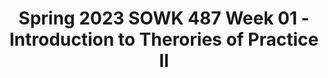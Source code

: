 ---
layout: single_embed_slide
title: "Spring 2023 SOWK 487 Week 01 - Introduction to Therories of Practice II"
presentation_id: yuQKW1
canonical_url: /presentations/yuQKW1/
slides:
  - slide_name: ../deck-9584-large-0.jpeg
    slide_thumbnail: ../deck-9584-thumb-0.jpeg
    slide_text: >
      <p>Jacob Campbell, LICSW Heritage University Spring 2023
      Working with Groups and Families
      SOWK 487
      Theories of Practice II</p>
      
  - slide_name: ../deck-9584-large-1.jpeg
    slide_thumbnail: ../deck-9584-thumb-1.jpeg
    slide_text: >
      <p>X-Files: The Walk Season 03 Episode 7</p>
      
  - slide_name: ../deck-9584-large-2.jpeg
    slide_thumbnail: ../deck-9584-thumb-2.jpeg
    slide_text: >
      <p>Agenda Introduction to Theories of Practice II Initial activity Discuss class Review syllabus
      Jacob Campbell, LICSW at Heritage University
      SOWK 487 Spring 2023</p>
      
  - slide_name: ../deck-9584-large-3.jpeg
    slide_thumbnail: ../deck-9584-thumb-3.jpeg
    slide_text: >
      <p>How was your break?
      Red: favorite activity done during break Green: favorite food eaten over the holidays Yellow: favorite movie or TV show Orange: tradition that is unique to your family Brown: something you are looking forward to this year Blue: wild cards
      Jacob Campbell, LICSW at Heritage University
      SOWK 487 Spring 2023</p>
      
  - slide_name: ../deck-9584-large-4.jpeg
    slide_thumbnail: ../deck-9584-thumb-4.jpeg
    slide_text: >
      <p>Managing Expectations How we can both be happy
      What are your expectations?
      Jacob Campbell, LICSW at Heritage University
      SOWK 487 Spring 2023</p>
      
  - slide_name: ../deck-9584-large-5.jpeg
    slide_thumbnail: ../deck-9584-thumb-5.jpeg
    slide_text: >
      <p>Managing Expectations How we can both be happy
      You’re Happy
      You’re Not Happy
      I’m not Happy
      Jacob Campbell, LICSW at Heritage University
      I’m Happy
      SOWK 487 Spring 2023</p>
      
  - slide_name: ../deck-9584-large-6.jpeg
    slide_thumbnail: ../deck-9584-thumb-6.jpeg
    slide_text: >
      <p>SOWK 487w (2): Theories of Practice II (3 credits) Spring 2023, Heritage at CBC
      Jacob Campbell, LICSW Office Hours: By Arrangement Office Location: None Course Hours: Wednesdays 5:30 – 8:15 PM
      Reviewing Syllabus Part by part
      Email: campbell_j@heritage.edu Cell Phone: (509) 392-1056 Class Location: SWL 112
      Course Description The course description is generalist social work practice with microsystems. Knowledge and methods to bring about planned change with families, natural networks, groups, and practice skills in group process. Offered Spring semester. Prerequisite(s): SOWK 486W Limited to majors.
      Course Purpose The purpose of SOWK 487 is to teach practical skills students can take with them in working with groups and families. It focuses on working with families and both therapeutic groups and task groups. Most weeks, students have opportunities to practice facilitating groups with their classmates or group activities they can take with them.
      Relationship to Other Sequences and Other Courses SOWK 487 is a practice class focused on teaching skills for effecting change in clients in groups and families. There are three theories of practice courses during a student’s time in the social work program. Each one focuses on a different level of interaction. First, starting with individuals, then SOWK 487 Theories of Practice II looks at working with groups. Finally, SOWK 488 looks at working with communities and a macro perspective.
      Jacob Campbell, LICSW at Heritage University
      Land Acknowledgement SOWK 487 Spring 2023</p>
      
  - slide_name: ../deck-9584-large-7.jpeg
    slide_thumbnail: ../deck-9584-thumb-7.jpeg
    slide_text: >
      <p>SOWK 487 Theories of Practice II Connecting theories to practice for working with groups (therapeutic and task) and with families
      Jacob Campbell, LICSW at Heritage University
      SOWK 487 Spring 2023</p>
      
  - slide_name: ../deck-9584-large-8.jpeg
    slide_thumbnail: ../deck-9584-thumb-8.jpeg
    slide_text: >
      <p>Text Book
      Jacob Campbell, LICSW at Heritage University
      Helpful Resources
      SOWK 487 Spring 2023</p>
      
  - slide_name: ../deck-9584-large-9.jpeg
    slide_thumbnail: ../deck-9584-thumb-9.jpeg
    slide_text: >
      <p>􁆽
      • Mutual support groups for long-term recipients of TANF
      • It takes a village: Applying a social ecological
      framework of resilience in working with LGBTQ youth
      • Fostering empowerment in online support groups • A model for interdisciplinary collaboration. • Social workers helping each other during the
      COVID-19 pandemic: Online mutual support groups
      • Engaging families in child &amp; youth mental health: A review of best, emerging and promising practices
      • Navigating SEL from the inside out: Looking inside &amp;
      across 33 leading SEL programs. A practical resource for schools and OST providers. Preschool &amp; elementary focus
      • Social skills practice strategy opportunities for students with EBD
      • Understanding participatory action research: A qualitative research methodology option
      Jacob Campbell, LICSW at Heritage University
      • Ten principles of good interdisciplinary team work • An overview of dialectical behavior therapy for professional psychologists.
      • Chapter 9 - Pyschoeducaitonal Groups • Chapter 7 - Cognitive-behavioral group work • An integrated trauma-informed, mutual aid model of group work
      • The group work tradition and social work practice • Case study 7-1: A mutual-aid support group for
      persons with AIDS in early substance abuse recovery
      • Supporting new community-based participatory research partnerships.
      • Circle of hope: A guide for conducting
      psychoeducational support groups (2nd ed.)
      Readings this Semester
      SOWK 487 Spring 2023</p>
      
  - slide_name: ../deck-9584-large-10.jpeg
    slide_thumbnail: ../deck-9584-thumb-10.jpeg
    slide_text: >
      <p>Competencies &amp; Objectives Focus of this course and the program Demonstrate Ethical and Professional Behavior Engage Diversity and Di erence in Practice Advance Human Rights and Social, Economic, and Environmental Justice Engage in Practice-informed Research and Research-informed Practice Engage in Policy Practice Engage with Individuals, Families, Groups, Organizations, and Communities Assess Individuals, Families, Groups, Organizations, and Communities Intervene with Individuals, Families, Groups, Organizations, and Communities Evaluate Practice with Individuals, Families, Groups, Organizations, and Communities
      ff
      Jacob Campbell, LICSW at Heritage University
      SOWK 487 Spring 2023</p>
      
  - slide_name: ../deck-9584-large-11.jpeg
    slide_thumbnail: ../deck-9584-thumb-11.jpeg
    slide_text: >
      <p>Format of the Class
      Large Group Discussion
      Small Group Discussion
      Jacob Campbell, LICSW at Heritage University
      Role-Play &amp; Practice
      Group Activities
      Lecture Format
      SOWK 487 Spring 2023</p>
      
  - slide_name: ../deck-9584-large-12.jpeg
    slide_thumbnail: ../deck-9584-thumb-12.jpeg
    slide_text: >
      <p>Content of Class
      Group Family
      Jacob Campbell, LICSW at Heritage University
      SOWK 487 Spring 2023</p>
      
  - slide_name: ../deck-9584-large-13.jpeg
    slide_thumbnail: ../deck-9584-thumb-13.jpeg
    slide_text: >
      <p>Assignments Points Break down of all the assignments this semester A-01: Class Engagement and Attendance A-02: Reading Engagement and Check-in Questions A-03: Family Treatment Modality Research Presentation A-04a: Group Intervention Pitch A-04b: Group Member Feedback A-04c - Re ective Paper A-05: Research Paper to Inform Group Practice
      5%
      20%
      10% 15%
      20%
      20%
      10% 10%
      5%
      A-06a [EC]: Group Participation Re ective Paper A-06b [EC]: Evidence-Based Practices for Culturally Competent Social Work
      fl
      fl
      Jacob Campbell, LICSW at Heritage University
      SOWK 487 Spring 2023</p>
      
  - slide_name: ../deck-9584-large-14.jpeg
    slide_thumbnail: ../deck-9584-thumb-14.jpeg
    slide_text: >
      
  - slide_name: ../deck-9584-large-15.jpeg
    slide_thumbnail: ../deck-9584-thumb-15.jpeg
    slide_text: >
      <p>Selecting members for group projects
      Pikachu, I Choose You!</p>
      
  - slide_name: ../deck-9584-large-16.jpeg
    slide_thumbnail: ../deck-9584-thumb-16.jpeg
    slide_text: >
      <p>Academic Honesty Who’s information is this?
      Jacob Campbell, LICSW at Heritage University
      SOWK 487 Spring 2023</p>
      
  - slide_name: ../deck-9584-large-17.jpeg
    slide_thumbnail: ../deck-9584-thumb-17.jpeg
    slide_text: >
      <p>Information Sections • Attendance • Library • Credit Hour Requirements • Campus Security &amp; Safety • Accommodation Policy
      Jacob Campbell, LICSW at Heritage University
      SOWK 487 Spring 2023</p>
      
  - slide_name: ../deck-9584-large-18.jpeg
    slide_thumbnail: ../deck-9584-thumb-18.jpeg
    slide_text: >
      <p>Tentative Schedule
      S
      What is the plan anyways? Jacob Campbell, LICSW at Heritage University
      M
      T
      W
      T
      F
      S
      😎 😎 😎 😎 SOWK 487 Spring 2023</p>
      
  - slide_name: ../deck-9584-large-19.jpeg
    slide_thumbnail: ../deck-9584-thumb-19.jpeg
    slide_text: >
      <p>Appointments &amp; Questions I’m very reachable
      Jacob Campbell, LICSW at Heritage University
      SOWK 487 Spring 2023</p>
      
  - slide_name: ../deck-9584-large-20.jpeg
    slide_thumbnail: ../deck-9584-thumb-20.jpeg
    slide_text: >
      <p>Rubrics Initial
      Content Area
      Emerging
      Developed
      x
      x
      Content Area
      1
      Jacob Campbell, LICSW at Heritage University
      Highly Developed
      1
      SOWK 487 Spring 2023</p>
      
  - slide_name: ../deck-9584-large-21.jpeg
    slide_thumbnail: ../deck-9584-thumb-21.jpeg
    slide_text: >
      <p>Don’t forget to do your reading engagement and check-in question for this week. Next weeks reading is Chapter 10 in the Hepworth text.
      Jacob Campbell, LICSW at Heritage University
      SOWK 487 Spring 2023</p>
      
---